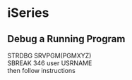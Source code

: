 # iSeries

## Debug a Running Program
STRDBG SRVPGM(PGMXYZ)  
SBREAK 346 user USRNAME  
then follow instructions  

